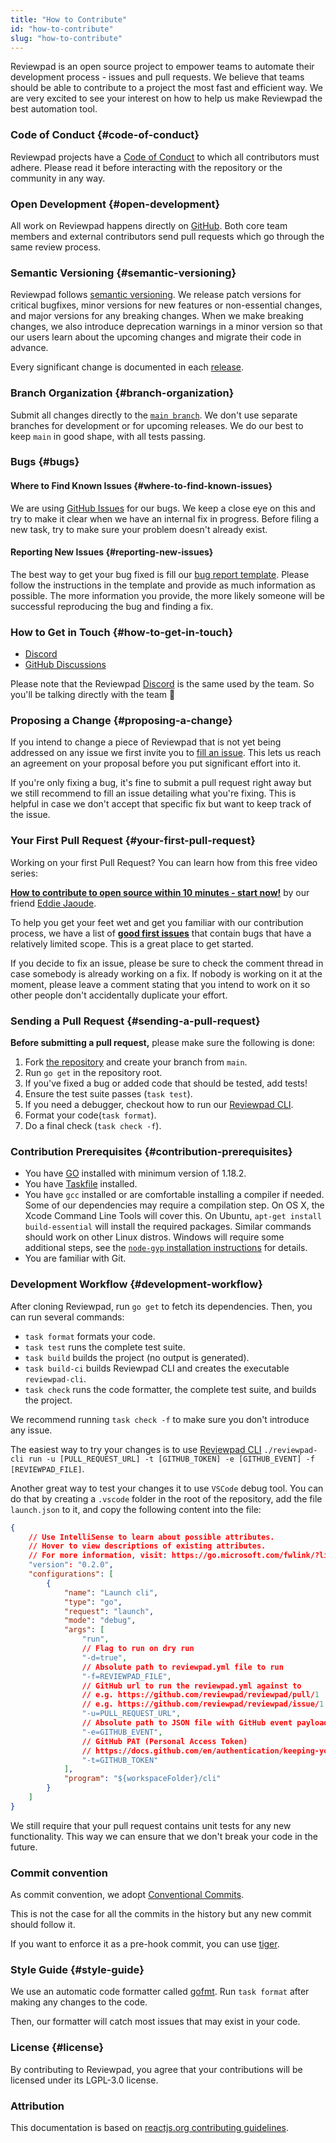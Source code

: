 ```yaml
---
title: "How to Contribute"
id: "how-to-contribute"
slug: "how-to-contribute"
---
```


Reviewpad is an open source project to empower teams to automate their development process - issues and pull requests. We believe that teams should be able to contribute to a project the most fast and efficient way. We are very excited to see your interest on how to help us make Reviewpad the best automation tool.

### Code of Conduct {#code-of-conduct}

Reviewpad projects have a [Code of Conduct](https://github.com/reviewpad/.github/blob/main/docs/CODE_OF_CONDUCT.md) to which all contributors must adhere.
Please read it before interacting with the repository or the community in any way.

### Open Development {#open-development}

All work on Reviewpad happens directly on [GitHub](https://github.com/reviewpad/reviewpad). Both core team members and external contributors send pull requests which go through the same review process.

### Semantic Versioning {#semantic-versioning}

Reviewpad follows [semantic versioning](https://semver.org/). We release patch versions for critical bugfixes, minor versions for new features or non-essential changes, and major versions for any breaking changes. When we make breaking changes, we also introduce deprecation warnings in a minor version so that our users learn about the upcoming changes and migrate their code in advance.

Every significant change is documented in each [release](https://github.com/reviewpad/reviewpad/releases).

### Branch Organization {#branch-organization}

Submit all changes directly to the [`main branch`](https://github.com/reviewpad/reviewpad/tree/main). We don't use separate branches for development or for upcoming releases. We do our best to keep `main` in good shape, with all tests passing.

### Bugs {#bugs}

#### Where to Find Known Issues {#where-to-find-known-issues}

We are using [GitHub Issues](https://github.com/reviewpad/reviewpad/issues) for our bugs. We keep a close eye on this and try to make it clear when we have an internal fix in progress. Before filing a new task, try to make sure your problem doesn't already exist.

#### Reporting New Issues {#reporting-new-issues}

The best way to get your bug fixed is fill our [bug report template](https://github.com/reviewpad/reviewpad/issues/new?assignees=&labels=bug&template=bug_report.md). Please follow the instructions in the template and provide as much information as possible. The more information you provide, the more likely someone will be successful reproducing the bug and finding a fix.

### How to Get in Touch {#how-to-get-in-touch}

-   [Discord](https://reviewpad.com/discord)
-   [GitHub Discussions](https://github.com/reviewpad/reviewpad/discussions)

Please note that the Reviewpad [Discord](https://reviewpad.com/discord) is the same used by the team. So you'll be talking directly with the team 💪

### Proposing a Change {#proposing-a-change}

If you intend to change a piece of Reviewpad that is not yet being addressed on any issue we first invite you to [fill an issue](https://github.com/reviewpad/reviewpad/issues/new?assignees=&labels=enhancement&template=feature_request.md). This lets us reach an agreement on your proposal before you put significant effort into it.

If you're only fixing a bug, it's fine to submit a pull request right away but we still recommend to fill an issue detailing what you're fixing. This is helpful in case we don't accept that specific fix but want to keep track of the issue.

### Your First Pull Request {#your-first-pull-request}

Working on your first Pull Request? You can learn how from this free video series:

**[How to contribute to open source within 10 minutes - start now!](https://www.youtube.com/watch?v=8B_JWf7pG20)** by our friend [Eddie Jaoude](https://twitter.com/eddiejaoude).

To help you get your feet wet and get you familiar with our contribution process, we have a list of **[good first issues](https://github.com/reviewpad/reviewpad/issues?q=is:open+is:issue+label:"good+first+issue")** that contain bugs that have a relatively limited scope. This is a great place to get started.

If you decide to fix an issue, please be sure to check the comment thread in case somebody is already working on a fix. If nobody is working on it at the moment, please leave a comment stating that you intend to work on it so other people don't accidentally duplicate your effort.

### Sending a Pull Request {#sending-a-pull-request}

**Before submitting a pull request,** please make sure the following is done:

1. Fork [the repository](https://github.com/reviewpad/reviewpad) and create your branch from `main`.
2. Run `go get` in the repository root.
3. If you've fixed a bug or added code that should be tested, add tests!
4. Ensure the test suite passes (`task test`).
5. If you need a debugger, checkout how to run our [Reviewpad CLI](https://github.com/reviewpad/reviewpad#compilation).
6. Format your code(`task format`).
7. Do a final check (`task check -f`).

<!-- Add Contributor License Agreement (CLA) -->

### Contribution Prerequisites {#contribution-prerequisites}

-   You have [GO](https://go.dev) installed with minimum version of 1.18.2.
-   You have [Taskfile](https://taskfile.dev/installation/) installed.
-   You have `gcc` installed or are comfortable installing a compiler if needed. Some of our dependencies may require a compilation step. On OS X, the Xcode Command Line Tools will cover this. On Ubuntu, `apt-get install build-essential` will install the required packages. Similar commands should work on other Linux distros. Windows will require some additional steps, see the [`node-gyp` installation instructions](https://github.com/nodejs/node-gyp#installation) for details.
-   You are familiar with Git.

### Development Workflow {#development-workflow}

After cloning Reviewpad, run `go get` to fetch its dependencies.
Then, you can run several commands:

-   `task format` formats your code.
-   `task test` runs the complete test suite.
-   `task build` builds the project (no output is generated).
-   `task build-ci` builds Reviewpad CLI and creates the executable `reviewpad-cli`.
-   `task check` runs the code formatter, the complete test suite, and builds the project.

We recommend running `task check -f` to make sure you don't introduce any issue.

The easiest way to try your changes is to use [Reviewpad CLI](https://github.com/reviewpad/reviewpad#compilation) `./reviewpad-cli run -u [PULL_REQUEST_URL] -t [GITHUB_TOKEN] -e [GITHUB_EVENT] -f [REVIEWPAD_FILE]`.

Another great way to test your changes it to use `VSCode` debug tool. You can do that by creating a `.vscode` folder in the root of the repository, add the file `launch.json` to it, and copy the following content into the file:

```json
{
    // Use IntelliSense to learn about possible attributes.
    // Hover to view descriptions of existing attributes.
    // For more information, visit: https://go.microsoft.com/fwlink/?linkid=830387
    "version": "0.2.0",
    "configurations": [
        {
            "name": "Launch cli",
            "type": "go",
            "request": "launch",
            "mode": "debug",
            "args": [
                "run",
                // Flag to run on dry run
                "-d=true",
                // Absolute path to reviewpad.yml file to run
                "-f=REVIEWPAD_FILE",
                // GitHub url to run the reviewpad.yml against to
                // e.g. https://github.com/reviewpad/reviewpad/pull/1
                // e.g. https://github.com/reviewpad/reviewpad/issue/1
                "-u=PULL_REQUEST_URL",
                // Absolute path to JSON file with GitHub event payload (OPTIONAL)
                "-e=GITHUB_EVENT",
                // GitHub PAT (Personal Access Token)
                // https://docs.github.com/en/authentication/keeping-your-account-and-data-secure/creating-a-personal-access-token
                "-t=GITHUB_TOKEN"
            ],
            "program": "${workspaceFolder}/cli"
        }
    ]
}
```

We still require that your pull request contains unit tests for any new functionality. This way we can ensure that we don't break your code in the future.

### Commit convention

As commit convention, we adopt [Conventional Commits](https://www.conventionalcommits.org/en/v1.0.0/).

This is not the case for all the commits in the history but any new commit should follow it.

If you want to enforce it as a pre-hook commit, you can use [tiger](https://github.com/marcelosousa/tiger).

### Style Guide {#style-guide}

We use an automatic code formatter called [gofmt](https://pkg.go.dev/cmd/gofmt).
Run `task format` after making any changes to the code.

Then, our formatter will catch most issues that may exist in your code.

<!-- Add Request for Comments (RFC) -->

### License {#license}

By contributing to Reviewpad, you agree that your contributions will be licensed under its LGPL-3.0 license.

### Attribution

This documentation is based on [reactjs.org contributing guidelines](https://reactjs.org/docs/how-to-contribute.html).

<!-- Add What Next? -->
